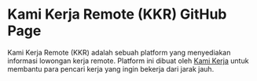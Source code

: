 # Kami Kerja Remote (KKR) GitHub Page

Kami Kerja Remote (KKR) adalah sebuah platform yang menyediakan informasi lowongan kerja remote. Platform ini dibuat oleh [Kami Kerja](https://kamikerja.id) untuk membantu para pencari kerja yang ingin bekerja dari jarak jauh.
